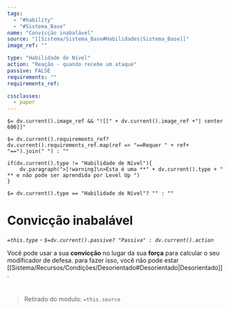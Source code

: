 ```yaml
---
tags:
  - "#hability"
  - "#Sistema_Base"
name: "Convicção inabalável"
source: "[[Sistema/Sistema_Base#Habilidades|Sistema_Base]]"
image_ref: ""

type: "Habilidade de Nível"
action: "Reação - quando recebe um ataque"
passive: FALSE
requirements: ""
requirements_ref:  

cssclasses:
  - paper
---
```

`$= dv.current().image_ref && "![[" + dv.current().image_ref +"| center 600]]"`


`$= dv.current().requirements_ref? dv.current().requirements_ref.map(ref => "==Requer " + ref+ "==").join(" ") : ""`

```dataviewjs
if(dv.current().type != "Habilidade de Nível"){
	dv.paragraph(">[!warning]\n>Esta é uma **" + dv.current().type + " ** e não pode ser aprendida por Level Up ")
}
```


`$= dv.current().type == "Habilidade de Nível"? "" : ""`
# Convicção inabalável
*`=this.type` - `$=dv.current().passive? "Passiva" : dv.current().action`*

Você pode usar a sua **convicção** no lugar da sua **força** para calcular o seu modificador de defesa. para fazer isso, você não pode estar [[Sistema/Recursos/Condições/Desorientado#Desorientado|Desorientado]].


#
> Retirado do modulo: `=this.source`